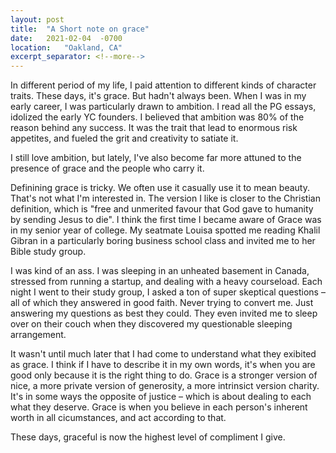 ```yaml
---
layout: post
title:  "A Short note on grace"
date:   2021-02-04  -0700
location:   "Oakland, CA"
excerpt_separator: <!--more-->
---
```

In different period of my life, I paid attention to different kinds of character traits. These days, it's grace. But hadn't always been.<!--more-->  When I was in my early career, I was particularly drawn to ambition. I read all the PG essays, idolized the early YC founders. I believed that ambition was 80% of the reason behind any success. It was the trait that lead to enormous risk appetites, and fueled the grit and creativity to satiate it.

I still love ambition, but lately, I've also become far more attuned to the presence of grace and the people who carry it.

Definining grace is tricky. We often use it casually use it to mean beauty. That's not what I'm interested in. The version I like is closer to the Christian definition, which is "free and unmerited favour that God gave to humanity by sending Jesus to die". I think the first time I became aware of Grace was in my senior year of college. My seatmate Louisa spotted me reading Khalil Gibran in a particularly boring business school class and invited me to her Bible study group. 

I was kind of an ass. I was sleeping in an unheated basement in Canada, stressed from running a startup, and dealing with a heavy courseload. Each night I went to their study group, I asked a ton of super skeptical questions – all of which they answered in good faith. Never trying to convert me. Just answering my questions as best they could. They even invited me to sleep over on their couch when they discovered my questionable sleeping arrangement.

It wasn't until much later that I had come to understand what they exibited as grace. I think if I have to describe it in my own words, it's when you are good only because it is the right thing to do. Grace is a stronger version of nice, a more private version of generosity, a more intrinsict version charity. It's in some ways the opposite of justice – which is about dealing to each what they deserve. Grace is when you believe in each person's inherent worth in all cicumstances, and act according to that. 

These days, graceful is now the highest level of compliment I give. 